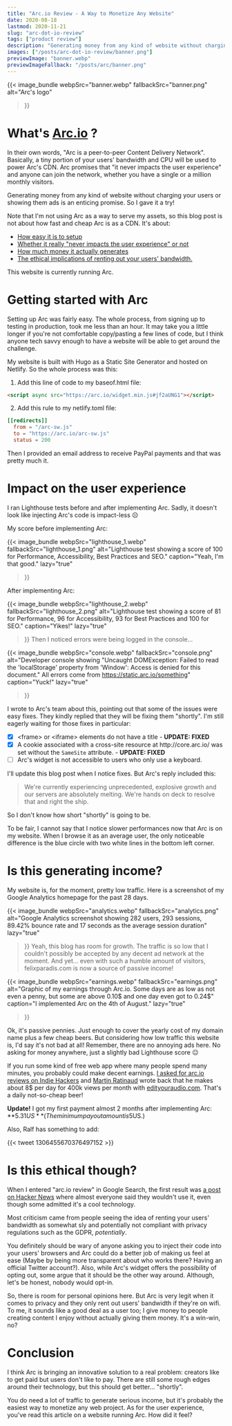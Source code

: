 ```yaml
---
title: "Arc.io Review - A Way to Monetize Any Website"
date: 2020-08-18
lastmod: 2020-11-21
slug: "arc-dot-io-review" 
tags: ["product review"]
description: "Generating money from any kind of website without charging your users or showing them ads is an enticing promise. Arc promises that \"it never impacts the user experience\" and anyone can join the network..."
images: ["/posts/arc-dot-io-review/banner.png"]
previewImage: "banner.webp"
previewImageFallback: "/posts/arc/banner.png"
---
```


{{< image_bundle
    webpSrc="banner.webp" 
    fallbackSrc="banner.png"
    alt="Arc's logo"
>}}
# What's [Arc.io](https://arc.io/) ?

In their own words, "Arc is a peer-to-peer Content Delivery Network". Basically, a tiny portion of your users' bandwidth and CPU will be used to power Arc's CDN. Arc promises that "it never impacts the user experience" and anyone can join the network, whether you have a single or a million monthly visitors.

Generating money from any kind of website without charging your users or showing them ads is an enticing promise. So I gave it a try!

Note that I'm not using Arc as a way to serve my assets, so this blog post is not about how fast and cheap Arc is as a CDN. It's about: 
- [How easy it is to setup ](#getting-started-with-arc)
- [Whether it really "never impacts the user experience" or not ](#impact-on-the-user-experience)
- [How much money it actually generates ](#is-this-generating-income)
- [The ethical implications of renting out your users' bandwidth.](#is-this-ethical-though)

This website is currently running Arc.

# Getting started with Arc

Setting up Arc was fairly easy. The whole process, from signing up to testing in production, took me less than an hour. It may take you a little longer if you're not comfortable copy/pasting a few lines of code, but I think anyone tech savvy enough to have a website will be able to get around the challenge. 

My website is built with Hugo as a Static Site Generator and hosted on Netlify. So the whole process was this:

1. Add this line of code to my baseof.html file:

```html
<script async src="https://arc.io/widget.min.js#jf2aUNG1"></script>
```

2. Add this rule to my netlify.toml file:
```toml
[[redirects]]
  from = "/arc-sw.js"
  to = "https://arc.io/arc-sw.js"  
  status = 200
```

Then I provided an email address to receive PayPal payments and that was pretty much it.

# Impact on the user experience

I ran Lighthouse tests before and after implementing Arc. Sadly, it doesn't look like injecting Arc's code is impact-less ☹️

My score before implementing Arc:

{{< image_bundle 
    webpSrc="lighthouse_1.webp" 
    fallbackSrc="lighthouse_1.png"
    alt="Lighthouse test showing a score of 100 for Performance, Accessibility, Best Practices and SEO."
    caption="Yeah, I'm that good."
    lazy="true"
>}}

After implementing Arc:

{{< image_bundle
    webpSrc="lighthouse_2.webp" 
    fallbackSrc="lighthouse_2.png"
    alt="Lighthouse test showing a score of 81 for Performance, 96 for Accessibility, 93 for Best Practices and 100 for SEO."
    caption="Yikes!"
    lazy="true"
>}}
Then I noticed errors were being logged in the console...

{{< image_bundle
    webpSrc="console.webp"
    fallbackSrc="console.png"
    alt="Developer console showing \"Uncaught DOMException: Failed to read the 'localStorage' property from 'Window': Access is denied for this document.\" All errors come from https://static.arc.io/something"
    caption="Yuck!"
    lazy="true"
>}}

I wrote to Arc's team about this, pointing out that some of the issues were easy fixes. They kindly replied that they will be fixing them "shortly".  I'm still eagerly waiting for those fixes in particular:

- [x] \<frame\> or \<iframe\> elements do not have a title - **UPDATE: FIXED**
- [x] A cookie associated with a cross-site resource at http\://core.arc.io/ was set without the `SameSite` attribute. - **UPDATE: FIXED**
- [ ] Arc's widget is not accessible to users who only use a keyboard. 

I'll update this blog post when I notice fixes. But Arc's reply included this:
> We're currently experiencing unprecedented, explosive growth and our servers are absolutely melting. We're  hands on deck to resolve that and right the ship.

So I don't know how short "shortly" is going to be.

To be fair, I cannot say that I notice slower performances now that Arc is on my website. When I browse it as an average user, the only noticeable difference is the blue circle with two white lines in the bottom left corner. 

# Is this generating income?

My website is, for the moment, pretty low traffic. Here is a screenshot of my Google Analytics homepage for the past 28 days.

{{< image_bundle
    webpSrc="analytics.webp" 
    fallbackSrc="analytics.png"
    alt="Google Analytics screenshot showing 282 users, 293 sessions, 89.42% bounce rate and 17 seconds as the average session duration"
    lazy="true"
>}}
Yeah, this blog has room for growth. The traffic is so low that I couldn't possibly be accepted by any decent ad network at the moment. And yet... even with such a humble amount of visitors, felixparadis.com is now a source of passive income!

{{< image_bundle 
    webpSrc="earnings.webp" 
    fallbackSrc="earnings.png" 
    alt="Graphic of my earnings through Arc.io. Some days are as low as not even a penny, but some are above 0.10$ and one day even got to 0.24$"
    caption="I implemented Arc on the 4th of August."
    lazy="true"
>}}

Ok, it's passive pennies. Just enough to cover the yearly cost of my domain name plus a few cheap beers. But considering how low traffic this website is, I'd say it's not bad at all! Remember, there are no annoying ads  here. No asking for money anywhere, just a slightly bad Lighthouse score 😐

If you run some kind of free web app where many people spend many minutes, you probably could make decent earnings. [I asked for arc.io reviews on Indie Hackers](https://www.indiehackers.com/post/arcdot-io-reviews-rent-your-users-bandwidth-058c1efe42) and [Martin Ratinaud](https://twitter.com/martinratinaud) wrote back that he makes about 8$ per day for 400k views per month with [edityouraudio.com](https://www.edityouraudio.com/). That's a daily not-so-cheap beer!


**Update!** I got my first payment almost 2 months after implementing Arc: **5.31$US** (The minimum payout amount is 5$US.) 

Also, Ralf has something to add:

{{< tweet 1306455670376497152 >}}

# Is this ethical though?

When I entered "arc.io review" in Google Search, the first result was [a post on Hacker News](https://news.ycombinator.com/item?id=20105509) where almost everyone said they wouldn't use it, even though some admitted it's a cool technology. 

Most criticism came from people seeing the idea of renting your users' bandwidth as somewhat sly and potentially not compliant with privacy regulations such as the GDPR, *potentially*.

You definitely should be wary of anyone asking you to inject their code into your users' browsers and Arc could do a better job of making us feel at ease (Maybe by being more transparent about who works there? Having an official Twitter account?). Also, while Arc's widget offers the possibility of opting out, some argue that it should be the other way around. Although, let's be honest, nobody would opt-in.

So, there is room for personal opinions here. But Arc is very legit when it comes to privacy and they only rent out users' bandwidth if they're on wifi. To me, it sounds like a good deal as a user too; I give money to people creating content I enjoy without actually giving them money. It's a win-win, no?

# Conclusion

I think Arc is bringing an innovative solution to a real problem: creators like to get paid but users don't like to pay. There are still some rough edges around their technology, but this should get better... "shortly".

You do need a lot of traffic to generate serious income, but it's probably the easiest way to monetize any web project. As for the user experience, you've read this article on a website running Arc. How did it feel?


